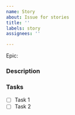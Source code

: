 ```yaml
---
name: Story
about: Issue for stories
title: ''
labels: story
assignees: ''

---
```


Epic: 

### Description


### Tasks

- [ ] Task 1
- [ ] Task 2
